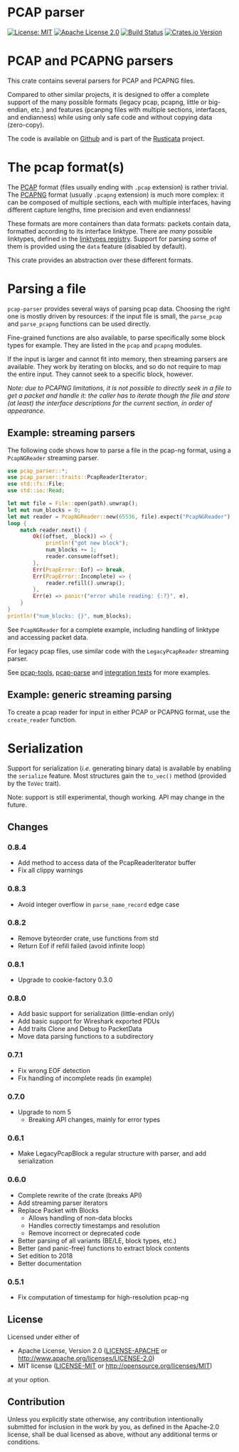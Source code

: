 # PCAP parser

[![License: MIT](https://img.shields.io/badge/License-MIT-yellow.svg)](./LICENSE-MIT)
[![Apache License 2.0](https://img.shields.io/badge/License-Apache%202.0-blue.svg)](./LICENSE-APACHE)
[![Build
Status](https://travis-ci.org/rusticata/pcap-parser.svg?branch=master)](https://travis-ci.org/rusticata/pcap-parser)
[![Crates.io Version](https://img.shields.io/crates/v/pcap-parser.svg)](https://crates.io/crates/pcap-parser)

<!-- cargo-sync-readme start -->

# PCAP and PCAPNG parsers

This crate contains several parsers for PCAP and PCAPNG files.

Compared to other similar projects, it is designed to offer a complete support of the many
possible formats (legacy pcap, pcapng, little or big-endian, etc.) and features (pcanpng files
with multiple sections, interfaces, and endianness) while using only safe code and without
copying data (zero-copy).

The code is available on [Github](https://github.com/rusticata/pcap-parser)
and is part of the [Rusticata](https://github.com/rusticata) project.

# The pcap format(s)

The [PCAP] format (files usually ending with `.pcap` extension) is rather
trivial. The [PCAPNG] format (usually `.pcapng` extension) is much more complex: it
can be composed of multiple sections, each with multiple interfaces, having
different capture lengths, time precision and even endianness!

These formats are more containers than data formats: packets contain data,
formatted according to its interface linktype. There are *many* possible
linktypes, defined in the [linktypes registry]. Support for parsing some of
them is provided using the `data` feature (disabled by default).

This crate provides an abstraction over these different formats.

[PCAP]: https://wiki.wireshark.org/Development/LibpcapFileFormat
[PCAPNG]: https://pcapng.github.io/pcapng/
[linktypes registry]: https://www.tcpdump.org/linktypes.html

# Parsing a file

`pcap-parser` provides several ways of parsing pcap data. Choosing the right
one is mostly driven by resources: if the input file is small, the
`parse_pcap` and `parse_pcapng` functions can be used directly.

Fine-grained functions are also available, to parse specifically some block
types for example. They are listed in the `pcap` and `pcapng` modules.

If the input is larger and cannot fit into memory, then streaming parsers
are available. They work by iterating on blocks, and so do not require to map
the entire input. They cannot seek to a specific block, however.

*Note: due to PCAPNG limitations, it is not possible to directly seek in
a file to get a packet and handle it: the caller has to iterate though the
file and store (at least) the interface descriptions for the current
section, in order of appearance.*

## Example: streaming parsers

The following code shows how to parse a file in the pcap-ng format, using a
`PcapNGReader` streaming parser.

```rust
use pcap_parser::*;
use pcap_parser::traits::PcapReaderIterator;
use std::fs::File;
use std::io::Read;

let mut file = File::open(path).unwrap();
let mut num_blocks = 0;
let mut reader = PcapNGReader::new(65536, file).expect("PcapNGReader");
loop {
    match reader.next() {
        Ok((offset, _block)) => {
            println!("got new block");
            num_blocks += 1;
            reader.consume(offset);
        },
        Err(PcapError::Eof) => break,
        Err(PcapError::Incomplete) => {
            reader.refill().unwrap();
        },
        Err(e) => panic!("error while reading: {:?}", e),
    }
}
println!("num_blocks: {}", num_blocks);
```
See `PcapNGReader` for a complete example, including handling of
linktype and accessing packet data.

For legacy pcap files, use similar code with the
`LegacyPcapReader` streaming parser.

See [pcap-tools](https://github.com/rusticata/pcap-tools),
[pcap-parse](https://github.com/rusticata/pcap-parse) and
[integration
tests](https://github.com/rusticata/pcap-parser/tree/master/tests)
for more examples.

## Example: generic streaming parsing

To create a pcap reader for input in either PCAP or PCAPNG format, use the
`create_reader` function.

# Serialization

Support for serialization (*i.e.* generating binary data) is available by
enabling the `serialize` feature.
Most structures gain the `to_vec()` method (provided by the `ToVec` trait).

Note: support is still experimental, though working. API may change in the
future.

<!-- cargo-sync-readme end -->

## Changes

### 0.8.4

- Add method to access data of the PcapReaderIterator buffer
- Fix all clippy warnings

### 0.8.3

- Avoid integer overflow in `parse_name_record` edge case

### 0.8.2

- Remove byteorder crate, use functions from std
- Return Eof if refill failed (avoid infinite loop)

### 0.8.1

- Upgrade to cookie-factory 0.3.0

### 0.8.0

- Add basic support for serialization (little-endian only)
- Add basic support for Wireshark exported PDUs
- Add traits Clone and Debug to PacketData
- Move data parsing functions to a subdirectory

### 0.7.1

- Fix wrong EOF detection
- Fix handling of incomplete reads (in example)

### 0.7.0

- Upgrade to nom 5
  - Breaking API changes, mainly for error types

### 0.6.1

- Make LegacyPcapBlock a regular structure with parser, and add serialization

### 0.6.0

- Complete rewrite of the crate (breaks API)
- Add streaming parser iterators
- Replace Packet with Blocks
  - Allows handling of non-data blocks
  - Handles correctly timestamps and resolution
  - Remove incorrect or deprecated code
- Better parsing of all variants (BE/LE, block types, etc.)
- Better (and panic-free) functions to extract block contents
- Set edition to 2018
- Better documentation

### 0.5.1

- Fix computation of timestamp for high-resolution pcap-ng


## License

Licensed under either of

 * Apache License, Version 2.0
   ([LICENSE-APACHE](LICENSE-APACHE) or http://www.apache.org/licenses/LICENSE-2.0)
 * MIT license
   ([LICENSE-MIT](LICENSE-MIT) or http://opensource.org/licenses/MIT)

at your option.

## Contribution

Unless you explicitly state otherwise, any contribution intentionally submitted
for inclusion in the work by you, as defined in the Apache-2.0 license, shall be
dual licensed as above, without any additional terms or conditions.

